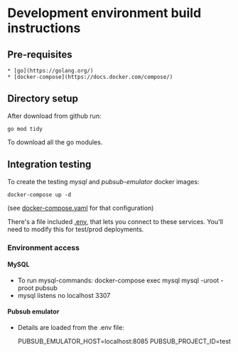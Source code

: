 # Development environment build instructions

## Pre-requisites

    * [go](https://golang.org/)
    * [docker-compose](https://docs.docker.com/compose/)

## Directory setup

After download from github run:

    go mod tidy

To download all the go modules.

## Integration testing

To create the testing *mysql* and *pubsub-emulator* docker images:

    docker-compose up -d

(see [docker-compose.yaml](docker-compose.yaml) for that configuration)

There's a file included [.env](.env), that lets you connect to these services. You'll need to modify this for test/prod deployments.

### Environment access

#### MySQL

 * To run mysql-commands:
   docker-compose exec mysql mysql -uroot -proot pubsub
 * mysql listens no localhost 3307

#### Pubsub emulator

 * Details are loaded from the .env file:

   PUBSUB_EMULATOR_HOST=localhost:8085
   PUBSUB_PROJECT_ID=test
